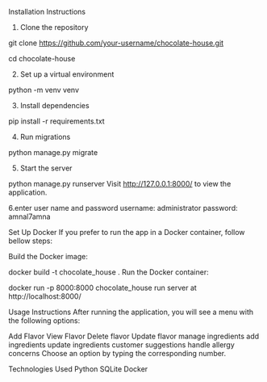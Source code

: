 Installation Instructions
1. Clone the repository

git clone https://github.com/your-username/chocolate-house.git

cd chocolate-house

2. Set up a virtual environment

python -m venv venv


3. Install dependencies

pip install -r requirements.txt

4. Run migrations

python manage.py migrate

5. Start the server

python manage.py runserver
Visit http://127.0.0.1:8000/ to view the application.

6.enter user name and password
username: administrator
password: amnal7amna

Set Up Docker
If you prefer to run the app in a Docker container, follow bellow steps:

Build the Docker image:


docker build -t chocolate_house .
Run the Docker container:


docker run -p 8000:8000 chocolate_house
run server at http://localhost:8000/

Usage Instructions
After running the application, you will see a menu with the following options:

Add Flavor
View Flavor
Delete flavor
Update flavor
manage ingredients
add ingredients
update ingredients
customer suggestions
handle allergy concerns
Choose an option by typing the corresponding number.

Technologies Used
Python
SQLite
Docker